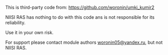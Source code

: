 This is third-party code from:
https://github.com/woronin/umki_kumir2

NIISI RAS has nothing to do with this code ans is not 
responsible for its reliability.

Use it in your own risk.

For support please contact module authors <woronin05@yandex.ru>,
but not NIISI RAS.
